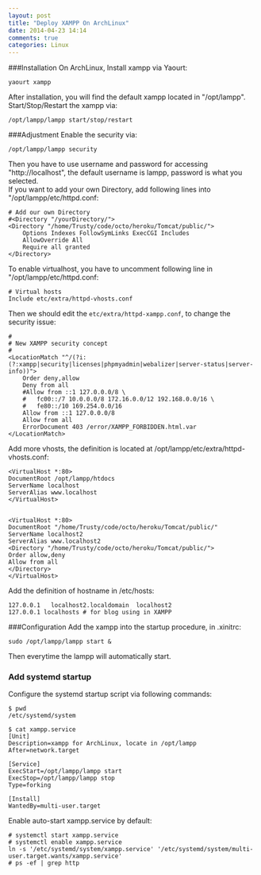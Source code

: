 ```yaml
---
layout: post
title: "Deploy XAMPP On ArchLinux"
date: 2014-04-23 14:14
comments: true
categories: Linux
---
```

###Installation
On ArchLinux, Install xampp via Yaourt:     

```
yaourt xampp

```
After installation, you will find the default xampp located in "/opt/lampp". Start/Stop/Restart the xampp via:

```
/opt/lampp/lampp start/stop/restart

```
###Adjustment
Enable the security via:    

```
/opt/lampp/lampp security

```
Then you have to use username and password for accessing "http://localhost", the default username is lampp, password is what you selected.     
If you want to add your own Directory, add following lines into "/opt/lampp/etc/httpd.conf:     

```
# Add our own Directory
#<Directory "/yourDirectory/">
<Directory "/home/Trusty/code/octo/heroku/Tomcat/public/">
    Options Indexes FollowSymLinks ExecCGI Includes
    AllowOverride All
    Require all granted
</Directory>

```

To enable virtualhost, you have to uncomment following line in "/opt/lampp/etc/httpd.conf:    

```
# Virtual hosts
Include etc/extra/httpd-vhosts.conf

```
Then we should edit the `etc/extra/httpd-xampp.conf`, to change the security issue:     

```
#
# New XAMPP security concept
#
<LocationMatch "^/(?i:(?:xampp|security|licenses|phpmyadmin|webalizer|server-status|server-info))">
	Order deny,allow
	Deny from all
	#Allow from ::1 127.0.0.0/8 \
	#	fc00::/7 10.0.0.0/8 172.16.0.0/12 192.168.0.0/16 \
	#	fe80::/10 169.254.0.0/16
	Allow from ::1 127.0.0.0/8
	Allow from all
	ErrorDocument 403 /error/XAMPP_FORBIDDEN.html.var
</LocationMatch>

```

Add more vhosts, the definition is located at /opt/lampp/etc/extra/httpd-vhosts.conf:    

```
<VirtualHost *:80>
DocumentRoot /opt/lampp/htdocs
ServerName localhost
ServerAlias www.localhost
</VirtualHost>


<VirtualHost *:80>
DocumentRoot "/home/Trusty/code/octo/heroku/Tomcat/public/"
ServerName localhost2
ServerAlias www.localhost2
<Directory "/home/Trusty/code/octo/heroku/Tomcat/public/">
Order allow,deny
Allow from all
</Directory>
</VirtualHost>

```
Add the definition of hostname in /etc/hosts:

```
127.0.0.1	localhost2.localdomain	localhost2
127.0.0.1 localhosts # for blog using in XAMPP

```
###Configuration
Add the xampp into the startup procedure, in .xinitrc:    

```
sudo /opt/lampp/lampp start &

```
Then everytime the lampp will automatically start. 

### Add systemd startup
Configure the systemd startup script via following commands:    

```
$ pwd
/etc/systemd/system

$ cat xampp.service
[Unit]
Description=xampp for ArchLinux, locate in /opt/lampp
After=network.target

[Service]
ExecStart=/opt/lampp/lampp start 
ExecStop=/opt/lampp/lampp stop
Type=forking

[Install]
WantedBy=multi-user.target

```	
Enable auto-start xampp.service by default: 

```
# systemctl start xampp.service
# systemctl enable xampp.service
ln -s '/etc/systemd/system/xampp.service' '/etc/systemd/system/multi-user.target.wants/xampp.service'
# ps -ef | grep http

```
